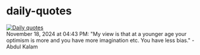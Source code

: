 # daily-quotes
[![Daily quotes](https://github.com/ceepu8/daily-quotes/actions/workflows/daily-quote.yml/badge.svg)](https://github.com/ceepu8/daily-quotes/actions/workflows/daily-quote.yml)<br/>
November 18, 2024 at 04:43 PM: "My view is that at a younger age your optimism is more and you have more imagination etc. You have less bias." - Abdul Kalam
